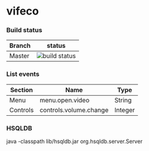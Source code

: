 # vifeco


### Build status
| Branch | status |
| ------------- | ------------- |
| Master  |  ![build status](https://travis-ci.com/LAEQ/vifeco.svg?branch=master)|



### List events
| Section  | Name | Type |
| ------------- | ------------- | ---|
| Menu  | menu.open.video | String |
| Controls  | controls.volume.change  | Integer | 


### HSQLDB
 java -classpath lib/hsqldb.jar org.hsqldb.server.Server